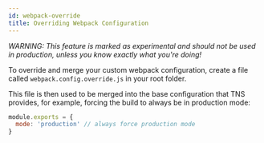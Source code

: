 ```yaml
---
id: webpack-override
title: Overriding Webpack Configuration
---
```


_WARNING: This feature is marked as experimental and should not be used in production, unless you know exactly what you're doing!_

To override and merge your custom webpack configuration, create a file called `webpack.config.override.js` in your root folder.

This file is then used to be merged into the base configuration that TNS provides, for example, forcing the build to always be in production mode:

```js
module.exports = {
  mode: 'production' // always force production mode
}
```